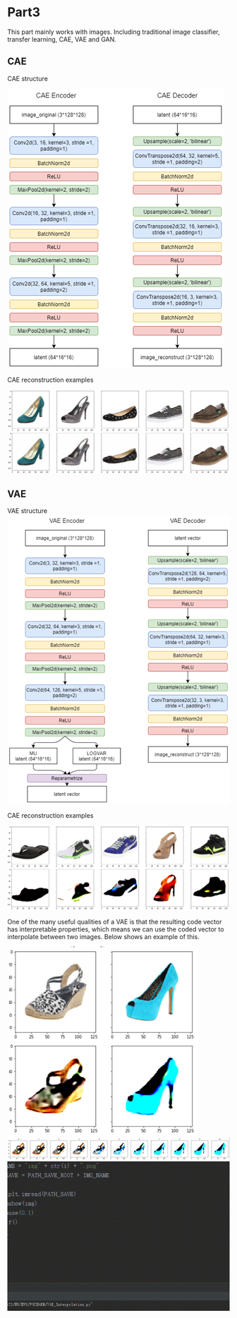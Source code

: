 # Part3
This part mainly works with images. Including traditional image classifier, transfer learning, CAE, VAE and GAN.
## CAE
CAE structure

![](https://github.com/GuoyaoShen/DeepLearningRepo/blob/master/part3/figs/CAE_structure.png "CAE Structure")

CAE reconstruction examples

![](https://github.com/GuoyaoShen/DeepLearningRepo/blob/master/part3/figs/CAE_reconstruction.png "CAE Reconstruction")
## VAE
VAE structure
![](https://github.com/GuoyaoShen/DeepLearningRepo/blob/master/part3/figs/VAE_structure.png "VAE Structure")

CAE reconstruction examples

![](https://github.com/GuoyaoShen/DeepLearningRepo/blob/master/part3/figs/VAE_reconstruction.png "VAE Reconstruction")

One of the many useful qualities of a VAE is that the resulting code vector has interpretable properties, which
means we can use the coded vector to interpolate between two images. Below shows an example of this.

![](https://github.com/GuoyaoShen/DeepLearningRepo/blob/master/part3/figs/VAE_interpolation_eg.png "VAE Interpolation original images")
![](https://github.com/GuoyaoShen/DeepLearningRepo/blob/master/part3/figs/VAE_interpolation.png "VAE Interpolation")
![demo](https://github.com/GuoyaoShen/DeepLearningRepo/blob/master/part3/figs/VAE-Reconstruction-Interpolation.gif "VAE Interpolation demo")
